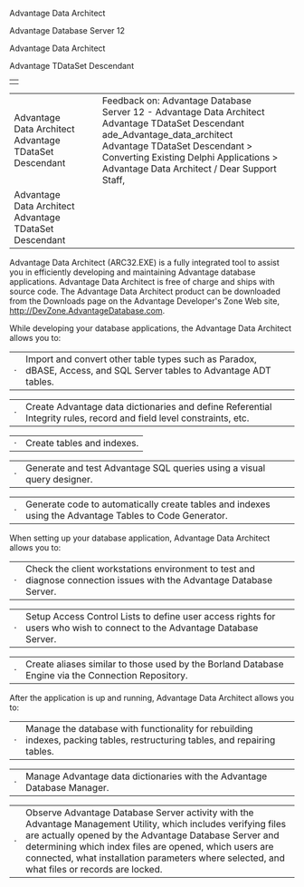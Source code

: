 Advantage Data Architect




Advantage Database Server 12  

Advantage Data Architect

Advantage TDataSet Descendant

|  |
| --- |
|  |

|  |  |  |  |  |
| --- | --- | --- | --- | --- |
| Advantage Data Architect  Advantage TDataSet Descendant |  |  | Feedback on: Advantage Database Server 12 - Advantage Data Architect Advantage TDataSet Descendant ade\_Advantage\_data\_architect Advantage TDataSet Descendant > Converting Existing Delphi Applications > Advantage Data Architect / Dear Support Staff, |  |
| Advantage Data Architect  Advantage TDataSet Descendant |  |  |  |  |

Advantage Data Architect (ARC32.EXE) is a fully integrated tool to assist you in efficiently developing and maintaining Advantage database applications. Advantage Data Architect is free of charge and ships with source code. The Advantage Data Architect product can be downloaded from the Downloads page on the Advantage Developer's Zone Web site, <http://DevZone.AdvantageDatabase.com>.

While developing your database applications, the Advantage Data Architect allows you to:

|  |  |
| --- | --- |
| · | Import and convert other table types such as Paradox, dBASE, Access, and SQL Server tables to Advantage ADT tables. |

|  |  |
| --- | --- |
| · | Create Advantage data dictionaries and define Referential Integrity rules, record and field level constraints, etc. |

|  |  |
| --- | --- |
| · | Create tables and indexes. |

|  |  |
| --- | --- |
| · | Generate and test Advantage SQL queries using a visual query designer. |

|  |  |
| --- | --- |
| · | Generate code to automatically create tables and indexes using the Advantage Tables to Code Generator. |

When setting up your database application, Advantage Data Architect allows you to:

|  |  |
| --- | --- |
| · | Check the client workstations environment to test and diagnose connection issues with the Advantage Database Server. |

|  |  |
| --- | --- |
| · | Setup Access Control Lists to define user access rights for users who wish to connect to the Advantage Database Server. |

|  |  |
| --- | --- |
| · | Create aliases similar to those used by the Borland Database Engine via the Connection Repository. |

After the application is up and running, Advantage Data Architect allows you to:

|  |  |
| --- | --- |
| · | Manage the database with functionality for rebuilding indexes, packing tables, restructuring tables, and repairing tables. |

|  |  |
| --- | --- |
| · | Manage Advantage data dictionaries with the Advantage Database Manager. |

|  |  |
| --- | --- |
| · | Observe Advantage Database Server activity with the Advantage Management Utility, which includes verifying files are actually opened by the Advantage Database Server and determining which index files are opened, which users are connected, what installation parameters where selected, and what files or records are locked. |